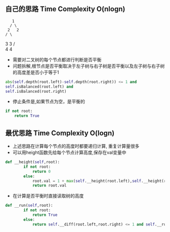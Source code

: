 ## 自己的思路  Time Complexity O(nlogn)   

       1
      / \
     2   2
    / \
   3   3
  / \
 4   4

- 需要对二叉树的每个节点都进行判断是否平衡
- 问题拆解,根节点是否平衡取决于左子树与右子树是否平衡以及左子树与右子树的高度差是否小于等于1
```Python
abs(self.depth(root.left)-self.depth(root.right)) <= 1 and 
self.isBalanced(root.left) and 
self.isBalanced(root.right)
```
- 停止条件是,如果节点为空，是平衡的
```Python
if not root:
    return True
```


## 最优思路 Time Complexity O(logn)

- 上述思路在计算每个节点的高度时都要递归计算, 重复计算量很多
- 可以用height函数先给每个节点计算高度,保存在val变量中
```Python
def __height(self,root):
        if not root:
            return 0
        else:
            root.val = 1 + max(self.__height(root.left),self.__height(root.right))
            return root.val
```
- 在计算是否平衡时直接读取树的高度
```Python
def __run(self,root):
        if not root:
            return True
        else:
            return self.__diff(root.left,root.right) <= 1 and self.__run(root.left) and self.__run(root.right) 
```

